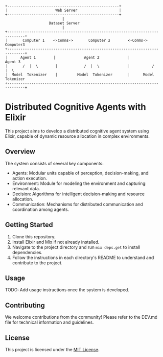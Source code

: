 ```
+---------------------------------------------------+
|                      Web Server                   |
+---------------------------------------------------+
                          |
                    Dataset Server
                          |
+------------------------------------------------------------------------------+
|       Computer 1    <-Comms->       Computer 2        <-Comms->     Computer3
+------------------------------------------------------------------------------+
|      Agent 1        |             Agent 2             |           Agent 3
|       /  |  \        |            /  |  \             |          /  |  \
|  Model  Tokenizer    |         Model  Tokenizer       |      Model Tokenizer
+------------------------------------------------------------------------------+

```

# Distributed Cognitive Agents with Elixir

This project aims to develop a distributed cognitive agent system using Elixir, capable of dynamic resource allocation in complex environments.

## Overview
The system consists of several key components:
- Agents: Modular units capable of perception, decision-making, and action execution.
- Environment: Module for modeling the environment and capturing relevant data.
- Decision: Algorithms for intelligent decision-making and resource allocation.
- Communication: Mechanisms for distributed communication and coordination among agents.

## Getting Started
1. Clone this repository.
2. Install Elixir and Mix if not already installed.
3. Navigate to the project directory and run `mix deps.get` to install dependencies.
4. Follow the instructions in each directory's README to understand and contribute to the project.

## Usage
TODO: Add usage instructions once the system is developed.

## Contributing
We welcome contributions from the community! Please refer to the DEV.md file for technical information and guidelines.

## License
This project is licensed under the [MIT License](LICENSE).
